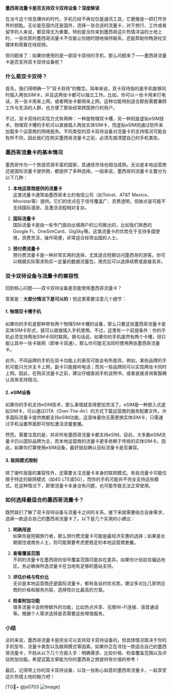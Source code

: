 **墨西哥流量卡是否支持双卡双待设备？深度解读**

在当今这个信息爆炸的时代，手机已经不再仅仅是通讯工具，它更像是一把打开世界的钥匙。无论是在国内还是国外，选择一张合适的流量卡，对于旅行、工作或者留学的人来说，都显得尤为重要。特别是当你来到墨西哥这片热情洋溢的土地上时，一张优质的墨西哥流量卡不仅能让你随时随地保持联系，还能帮助你畅游社交媒体和观看在线视频。

但问题来了：如果你使用的是一部双卡双待的手机，那么问题来了——墨西哥流量卡是否支持双卡双待设备呢？

### 什么是双卡双待？

首先，我们得明确一下“双卡双待”的概念。简单来说，双卡双待指的是手机能够同时插入两张SIM卡，并且这两张卡都可以独立工作。比如，你可以一张卡用来打电话，另一张卡用来上网，或者两张卡都用来上网。这种功能特别适合那些需要兼顾工作与生活的人群，也方便了那些经常跨国旅行的用户。

不过，双卡双待的实现方式有两种：一种是物理双卡槽，另一种则是虚拟eSIM技术。物理双卡槽的手机可以直接插入两张实体SIM卡，而虚拟eSIM则通过软件来加载多个运营商的网络服务。不同类型的双卡双待设备对流量卡的支持情况可能会有所不同，因此我们在购买墨西哥流量卡之前，必须先搞清楚自己的手机类型。

### 墨西哥流量卡的基本情况

墨西哥作为一个旅游资源丰富的国家，其通信市场也相当成熟。无论是本地运营商还是国际流量卡提供商，都提供了多种选择。一般来说，墨西哥的流量卡主要分为以下几种：

1. **本地运营商提供的流量卡**  
   这类流量卡通常由墨西哥本土的电信公司（如Telcel、AT&T Mexico、Movistar等）提供。它们的优点在于信号覆盖广、资费透明，但缺点是可能不支持国际漫游，且激活流程相对复杂。

2. **国际流量卡**  
   国际流量卡是由一些专门面向出境用户的公司推出的，比如我们熟悉的Google Fi、OneSimCard、GigSky等。这类流量卡的优势在于支持多国使用，资费灵活，操作简便，非常适合经常出国的人士。

3. **预付费流量卡**  
   预付费流量卡是一种非常实用的选择，尤其适合短期访问墨西哥的游客。你可以根据实际需求购买一定量的数据流量包，用完后可以选择续费或直接丢弃。

### 双卡双待设备与流量卡的兼容性

回到核心问题——双卡双待设备是否能使用墨西哥流量卡？

答案是：**大部分情况下是可以的**！但这里需要注意几个细节：

#### 1. 物理双卡槽手机
如果你的手机是那种带有两个物理SIM卡槽的设备，那么只要这张墨西哥流量卡是实体SIM卡形式，就可以直接插入手机使用。不过，这里有一个前提条件：你的手机必须支持两张SIM卡同时联网。换句话说，如果你的手机虽然有两个卡槽，但只能让其中一张卡联网（即单卡双通），那么你可能无法同时使用两张墨西哥流量卡。

此外，不同品牌的手机在双卡功能上的表现可能会有所差异。例如，某些品牌的手机可能只允许主卡上网，副卡只能接听电话；而另一些品牌则可以实现两张卡同时上网。因此，在购买流量卡之前，建议仔细查阅手机说明书，或者直接咨询客服确认具体支持情况。

#### 2. eSIM设备
如果你的手机支持eSIM技术，那么事情就变得更加灵活了。eSIM是一种嵌入式虚拟SIM卡，可以通过OTA（Over-The-Air）的方式下载运营商的服务配置文件。许多国际流量卡提供商都支持eSIM功能，这意味着你无需更换实体SIM卡，只需通过手机设置界面即可轻松激活流量套餐。

然而，需要注意的是，并非所有墨西哥流量卡都支持eSIM。目前，大多数eSIM流量卡仍以国际品牌为主，而本地运营商的流量卡更多依赖于传统的实体SIM卡。因此，如果你打算使用eSIM设备，最好提前确认目标流量卡是否兼容。

#### 3. 联网模式限制
除了硬件层面的兼容性外，还需要关注流量卡本身的联网模式。有些流量卡可能仅限于特定的联网模式（如4G LTE或5G），而你的手机可能并不完全支持这些模式。在这种情况下，即使流量卡本身没有问题，也可能导致无法正常使用。

### 如何选择最适合的墨西哥流量卡？

既然我们了解了双卡双待设备与流量卡之间的关系，接下来就需要结合自身需求，选择一款适合自己的墨西哥流量卡了。以下是几个实用的小建议：

1. **明确用途**  
   如果你是短期旅行者，那么预付费流量卡可能是最经济实惠的选择；如果是长期居住或商务人士，则可能需要考虑更稳定的本地运营商套餐。

2. **查看覆盖范围**  
   不同的流量卡在墨西哥的信号覆盖范围可能存在差异。如果你计划前往偏远地区，务必确保所选流量卡在当地有足够的基站支持。

3. **评估价格与性价比**  
   无论是本地运营商还是国际流量卡，都有各自的优劣势。建议多对比几家供应商的价格和服务内容，选择性价比最高的方案。

4. **检查附加功能**  
   很多流量卡会附带额外的功能，比如热点共享、无限Wi-Fi连接、语音通话等。根据个人需求选择是否需要这些增值服务。

### 小结

总的来说，墨西哥流量卡是完全可以支持双卡双待设备的，但具体情况取决于你的手机型号、流量卡类型以及联网模式等因素。如果你正在寻找一款适合自己的墨西哥流量卡，不妨从以下几个方面入手：明确需求、比较价格、检查覆盖范围以及评估附加功能。希望这篇文章能为你的墨西哥之旅提供有价值的参考！

最后，记得带上你的双卡双待设备，以及一张称心如意的墨西哥流量卡，一起享受这片热情土地的魅力吧！

[TG💪+ @jx0703 ![Image](https://github.com/user-attachments/assets/dbca1d08-cadb-493c-b0ec-ad6f7a83f270)]
